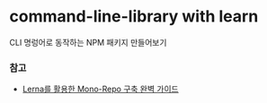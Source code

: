 # command-line-library with learn
CLI 명렁어로 동작하는 NPM 패키지 만들어보기

### 참고

- [Lerna를 활용한 Mono-Repo 구축 완벽 가이드](https://kdydesign.github.io/2020/08/25/mono-repo-lerna/)
